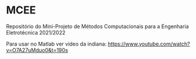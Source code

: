 # MCEE
Repositório do Mini-Projeto de Métodos Computacionais para a Engenharia Eletrotécnica 2021/2022

Para usar no Matlab ver vídeo da indiana: https://www.youtube.com/watch?v=O7A27uMduo0&t=190s

